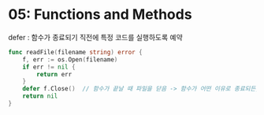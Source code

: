 # 05: Functions and Methods

defer : 함수가 종료되기 직전에 특정 코드를 실행하도록 예약


~~~go
func readFile(filename string) error {
    f, err := os.Open(filename)
    if err != nil {
        return err
    }
    defer f.Close()  // 함수가 끝날 때 파일을 닫음 -> 함수가 어떤 이유로 종료되든, 반드시 파일을 닫아줌.
    return nil
}
~~~